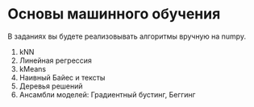 # Основы машинного обучения

В заданиях вы будете реализовывать алгоритмы вручную на numpy.

1. kNN
2. Линейная регрессия
3. kMeans
4. Наивный Байес и тексты
5. Деревья решений
6. Ансамбли моделей: Градиентный бустинг, Беггинг
